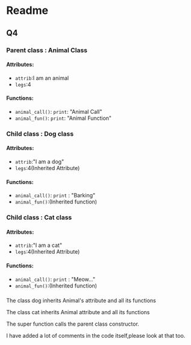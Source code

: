 # Readme
## Q4 
### Parent class : Animal Class
#### Attributes:
* `attrib`:I am an animal
* `legs`:4
#### Functions:
* `animal_call()`: `print`: "Animal Call"
* `animal_fun()`: `print`: "Animal Function"
### Child class : Dog class
#### Attributes:
* `attrib`:"I am a dog"
* `legs`:4(Inherited Attribute)
#### Functions:
* `animal_call()`: `print` :  "Barking"
* `animal_fun()`:(Inherited function)
### Child class : Cat class
#### Attributes:
* `attrib`:"I am a cat"
* `legs`:4(Inherited Attribute)
#### Functions:
* `animal_call()`: `print` :  "Meow..."
* `animal_fun()`:(Inherited function)
###
The class dog inherits Animal's attribute and all its functions

The class cat inherits Animal attribute and all its functions

The super function calls the parent class constructor.

I have added a lot of comments in the code itself,please look at that too.